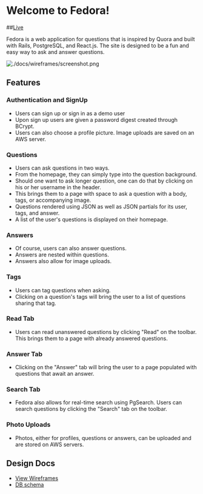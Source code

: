 
# Welcome to Fedora!

##[Live][heroku]

[heroku]: http://www.askfedora.com

Fedora is a web application for questions that is inspired by Quora and built
with Rails, PostgreSQL, and React.js. The site is designed to be a fun and easy
way to ask and answer questions.

![./docs/wireframes/screenshot.png]

[./docs/wireframes/screenshot.png]: http://www.askfedora.com


## Features

### Authentication and SignUp
  * Users can sign up or sign in as a demo user
  * Upon sign up users are given a password digest created through BCrypt.
  * Users can also choose a profile picture. Image uploads are saved on an
    AWS server.

### Questions
  * Users can ask questions in two ways.
  * From the homepage, they can simply type into the question background.
  * Should one want to ask longer question, one can do that by clicking on
    his or her username in the header.
  * This brings them to a page with space to ask a question with a body, tags,
    or accompanying image.
  * Questions rendered using JSON as well as JSON partials for its user, tags,
    and answer.
  * A list of the user's questions is displayed on their homepage.

### Answers
  * Of course, users can also answer questions.
  * Answers are nested within questions.
  * Answers also allow for image uploads.

### Tags
  * Users can tag questions when asking.
  * Clicking on a question's tags will bring the user to a list of questions
    sharing that tag.

### Read Tab
  * Users can read unanswered questions by clicking "Read" on the toolbar. This
    brings them to a page with already answered questions.

### Answer Tab
  * Clicking on the "Answer" tab will bring the user to a page populated with
    questions that await an answer.

### Search Tab
  * Fedora also allows for real-time search using PgSearch. Users can search
    questions by clicking the "Search" tab on the toolbar.

### Photo Uploads
  * Photos, either for profiles, questions or answers, can be uploaded and are
    stored on AWS servers.




## Design Docs
* [View Wireframes][view]
* [DB schema][schema]

[view]: ./docs/views.md
[schema]: ./docs/schema.md

